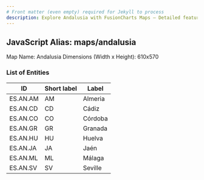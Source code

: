 ```yaml
---
# Front matter (even empty) required for Jekyll to process
description: Explore Andalusia with FusionCharts Maps – Detailed features for seamless integration. Try now & enhance your data visualization today! 
---
```


## JavaScript Alias: maps/andalusia

Map Name: Andalusia
Dimensions (Width x Height): 610x570

### List of Entities

| ID       | Short label | Label   |
| -------- | ----------- | ------- |
| ES.AN.AM | AM          | Almeria |
| ES.AN.CD | CD          | Cádiz   |
| ES.AN.CO | CO          | Córdoba |
| ES.AN.GR | GR          | Granada |
| ES.AN.HU | HU          | Huelva  |
| ES.AN.JA | JA          | Jaén    |
| ES.AN.ML | ML          | Málaga  |
| ES.AN.SV | SV          | Seville |
